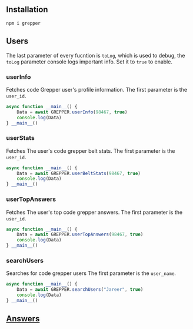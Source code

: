 ## Installation

```shell
npm i grepper
```

## Users

The last parameter of every fucntion is `toLog`, which is used to debug, the `toLog` parameter console logs important info. Set it to `true` to enable.

### userInfo

Fetches code Grepper user's profile information. The first parameter is the `user_id`.

```js
async function __main__() {
    Data = await GREPPER.userInfo(98467, true)
    console.log(Data)
} __main__()
```

### userStats

Fetches The user's code grepper belt stats. The first parameter is the `user_id`.

```js
async function __main__() {
    Data = await GREPPER.userBeltStats(98467, true)
    console.log(Data)
} __main__()
```

### userTopAnswers

Fetches The user's top code grepper answers. The first parameter is the `user_id`.

```js
async function __main__() {
    Data = await GREPPER.userTopAnswers(98467, true)
    console.log(Data)
} __main__()
```

### searchUsers

Searches for code grepper users The first parameter is the `user_name`.

```js
async function __main__() {
    Data = await GREPPER.searchUsers("Jareer", true)
    console.log(Data)
} __main__()
```

## [Answers]()